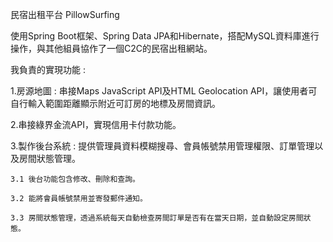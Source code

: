 民宿出租平台 PillowSurfing

使用Spring Boot框架、Spring Data JPA和Hibernate，搭配MySQL資料庫進行操作，與其他組員協作了一個C2C的民宿出租網站。

我負責的實現功能 :

1.房源地圖 : 串接Maps JavaScript API及HTML Geolocation API，讓使用者可自行輸入範圍距離顯示附近可訂房的地標及房間資訊。

2.串接綠界金流API，實現信用卡付款功能。

3.製作後台系統 : 提供管理員資料模糊搜尋、會員帳號禁用管理權限、訂單管理以及房間狀態管理。

    3.1 後台功能包含修改、刪除和查詢。
  
    3.2 能將會員帳號禁用並寄發郵件通知。
  
    3.3 房間狀態管理，透過系統每天自動檢查房間訂單是否有在當天日期，並自動設定房間狀態。
